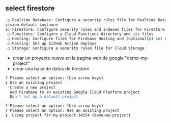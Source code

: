## select firestore

```bash
 ◯ Realtime Database: Configure a security rules file for Realtime Database and (optionally) pro
vision default instance
❯◯ Firestore: Configure security rules and indexes files for Firestore
 ◯ Functions: Configure a Cloud Functions directory and its files
 ◯ Hosting: Configure files for Firebase Hosting and (optionally) set up GitHub Action deploys
 ◯ Hosting: Set up GitHub Action deploys
 ◯ Storage: Configure a security rules file for Cloud Storage
 ```
 - crear un proyecto nuevo en la pagina web de google "demo-my-project"
 - crear una base de datos de firestore
```bash
? Please select an option: (Use arrow keys)
❯ Use an existing project 
  Create a new project 
  Add Firebase to an existing Google Cloud Platform project 
  Don't set up a default project 
 ```
 ```bash
? Please select an option: (Use arrow keys)
? Please select an option: Use an existing project
❯  Using project fir-my-project-34254 (demo-my-project)
 ```
